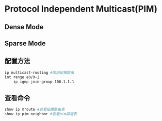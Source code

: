 # Protocol Independent Multicast(PIM) #

## Dense Mode ##



## Sparse Mode ##



## 配置方法 ##

```bash
ip multicast-routing #開啟組播路由
int range e0/0-2
    ip igmp join-group 100.1.1.1
```

## 查看命令 ##

```bash
show ip mroute #查看組播路由表
show ip pim neighbor #查看pim鄰居表
```